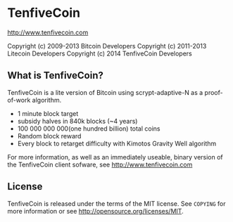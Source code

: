 TenfiveCoin
================================

http://www.tenfivecoin.com

Copyright (c) 2009-2013 Bitcoin Developers
Copyright (c) 2011-2013 Litecoin Developers
Copyright (c) 2014 TenfiveCoin Developers

What is TenfiveCoin?
----------------

TenfiveCoin is a lite version of Bitcoin using scrypt-adaptive-N as a proof-of-work algorithm.
 - 1 minute block target
 - subsidy halves in 840k blocks (~4 years)
 - 100 000 000 000(one hundred billion) total coins
 - Random block reward
 - Every block to retarget difficulty with Kimotos Gravity Well algorithm

For more information, as well as an immediately useable, binary version of
the TenfiveCoin client sofware, see http://www.tenfivecoin.com

License
-------

TenfiveCoin is released under the terms of the MIT license. See `COPYING` for more
information or see http://opensource.org/licenses/MIT.
